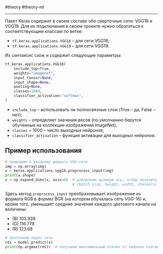 #theory #theory-ml
 
---
Пакет Keras содержит в своем составе обе сверточные сети: VGG16 и VGG19. 
Для их подключения в своем проекте нужно обратиться к соответствующим классам по ветке:
- `tf.keras.applications.VGG16` – для сети VGG16;
- `tf.keras.applications.VGG19` – для сети VGG19.

Их синтаксис схож и содержит следующие параметры:
```python
tf.keras.applications.VGG16(
    include_top=True,
    weights="imagenet",
    input_tensor=None,
    input_shape=None,
    pooling=None,
    classes=1000,
    classifier_activation="softmax",
)
```

- `include_top` – использовать ли полносвязные слои (True – да; False – нет);
- `weights` – определяет значения весов (по умолчанию берутся обученные на коллекции изображений ImageNet);
- `classes` = 1000 – число выходных нейронов;
- `classifier_activation` – функция активации для выходных нейронов.

## Пример использования

```python
# приводим к входному формату VGG-сети
img = np.array(img)
x = keras.applications.vgg16.preprocess_input(img)
print(x.shape)
x = np.expand_dims(x, axis=0)  # добавляем нулевую ось, чтобы получить формат входных данных:
                               # (batch_size, height, width, channels)
```

Здесь метод `preprocess_input` преобразовывает изображение из формата RGB в формат BGR 
(на котором обучалась сеть VGG-16) и, кроме того, 
уменьшает средние значения каждого цветового канала на величины:
- (B) 103.939
- (G) 116.779
- (R) 123.68

```python
# прогоняем через сеть
res = model.predict(x)
print(np.argmax(res))  # получаем максимальный отклик от нейрона соответствующего предмету изображения
```
